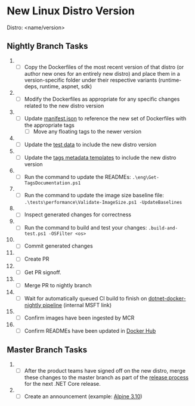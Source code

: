 # New Linux Distro Version

Distro: &lt;name/version&gt;

## Nightly Branch Tasks

1. - [ ] Copy the Dockerfiles of the most recent version of that distro (or author new ones for an entirely new distro) and place them in a version-specific folder under their respective variants (runtime-deps, runtime, aspnet, sdk)
1. - [ ] Modify the Dockerfiles as appropriate for any specific changes related to the new distro version
1. - [ ] Update [manifest.json](https://github.com/dotnet/dotnet-docker/blob/nightly/manifest.json) to reference the new set of Dockerfiles with the appropriate tags
      - [ ] Move any floating tags to the newer version
1. - [ ] Update the [test data](https://github.com/dotnet/dotnet-docker/blob/nightly/tests/Microsoft.DotNet.Docker.Tests/TestData.cs) to include the new distro version
1. - [ ] Update the [tags metadata templates](https://github.com/dotnet/dotnet-docker/tree/master/eng/mcr-tags-metadata-templates) to include the new distro version
1. - [ ] Run the command to update the READMEs: `.\eng\Get-TagsDocumentation.ps1`
1. - [ ] Run the command to update the image size baseline file: `.\tests\performance\Validate-ImageSize.ps1 -UpdateBaselines`
1. - [ ] Inspect generated changes for correctness
1. - [ ] Run the command to build and test your changes: `.build-and-test.ps1 -OSFilter <os>`
1. - [ ] Commit generated changes
1. - [ ] Create PR
1. - [ ] Get PR signoff.
1. - [ ] Merge PR to nightly branch
1. - [ ] Wait for automatically queued CI build to finish on [dotnet-docker-nightly pipeline](https://dev.azure.com/dnceng/internal/_build?definitionId=359) (internal MSFT link)
1. - [ ] Confirm images have been ingested by MCR
1. - [ ] Confirm READMEs have been updated in [Docker Hub](https://hub.docker.com/_/microsoft-dotnet-core-nightly)

## Master Branch Tasks

1. - [ ] After the product teams have signed off on the new distro, merge these changes to the master branch as part of the [release process](net-core-release.md) for the next .NET Core release.
1. - [ ] Create an announcement (example: [Alpine 3.10](https://github.com/dotnet/dotnet-docker/issues/1418))
